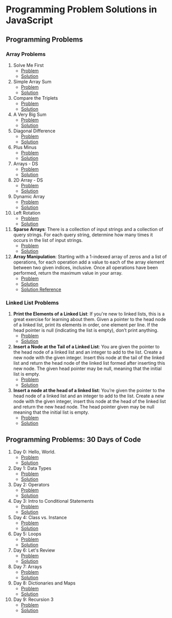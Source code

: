 # Programming Problem Solutions in JavaScript

## Programming Problems

### Array Problems

1. Solve Me First
    - [Problem](https://www.hackerrank.com/challenges/solve-me-first/problem)
    - [Solution](./solve-me-first/solution.js)
2. Simple Array Sum
    - [Problem](https://www.hackerrank.com/challenges/simple-array-sum/problem)
    - [Solution](./simple-array-sum/solution.js)
3. Compare the Triplets
    - [Problem](https://www.hackerrank.com/challenges/compare-the-triplets/problem)
    - [Solution](./compare-the-triplets/solution.js)
4. A Very Big Sum
    - [Problem](https://www.hackerrank.com/challenges/a-very-big-sum/problem)
    - [Solution](./a-very-big-sum/solution.js)
5. Diagonal Difference
    - [Problem](https://www.hackerrank.com/challenges/diagonal-difference/problem)
    - [Solution](./diagonal-difference/solution.js)
6. Plus Minus
    - [Problem](https://www.hackerrank.com/challenges/plus-minus/problem)
    - [Solution](./plus-minus/solution.js)
7. Arrays - DS
    - [Problem](https://www.hackerrank.com/challenges/arrays-ds/problem)
    - [Solution](./arrays-ds/solution.js)
8. 2D Array - DS
    - [Problem](https://www.hackerrank.com/challenges/2d-array/problem)
    - [Solution](./2-d-array-ds/solution.js)
9. Dynamic Array
    - [Problem](https://www.hackerrank.com/challenges/dynamic-array/problem)
    - [Solution](./dynamic-array/solution.js)
10. Left Rotation
    - [Problem](https://www.hackerrank.com/challenges/array-left-rotation/problem)
    - [Solution](./left-rotation/solution.js)
11. **Sparse Arrays**: There is a collection of input strings and a collection of query strings. For each query string, determine how many times it occurs in the list of input strings.
    - [Problem](https://www.hackerrank.com/challenges/sparse-arrays/problem)
    - [Solution](./sparse-arrays/solution.js)
12. **Array Manipulation**: Starting with a 1-indexed array of zeros and a list of operations, for each operation add a value to each of the array element between two given indices, inclusive. Once all operations have been performed, return the maximum value in your array.
    - [Problem](https://www.hackerrank.com/challenges/crush/copy-from/76031562)
    - [Solution](./array-manipulation/solution.js)
    - [Solution Reference](https://www.geeksforgeeks.org/constant-time-range-add-operation-array/)

### Linked List Problems

1. **Print the Elements of a Linked List**: If you're new to linked lists, this is a great exercise for learning about them. Given a pointer to the head node of a linked list, print its elements in order, one element per line. If the head pointer is null (indicating the list is empty), don’t print anything.
    - [Problem](https://www.hackerrank.com/challenges/print-the-elements-of-a-linked-list/problem)
    - [Solution](./print-the-elements-of-a-linked-list/solution.js)
2. **Insert a Node at the Tail of a Linked List**: You are given the pointer to the head node of a linked list and an integer to add to the list. Create a new node with the given integer. Insert this node at the tail of the linked list and return the head node of the linked list formed after inserting this new node. The given head pointer may be null, meaning that the initial list is empty.
    - [Problem](https://www.hackerrank.com/challenges/insert-a-node-at-the-tail-of-a-linked-list/problem/problem)
    - [Solution](./insert-a-node-at-the-tail-of-a-linked-list/solution.js)
3. **Insert a node at the head of a linked list**: You’re given the pointer to the head node of a linked list and an integer to add to the list. Create a new node with the given integer, insert this node at the head of the linked list and return the new head node. The head pointer given may be null meaning that the initial list is empty.
    - [Problem](https://www.hackerrank.com/challenges/insert-a-node-at-the-head-of-a-linked-list/problem)
    - [Solution](./insert-a-node-at-the-head-of-a-linked-list/solution.js)

## Programming Problems: 30 Days of Code

1. Day 0: Hello, World.
    - [Problem](https://www.hackerrank.com/challenges/30-hello-world/problem)
    - [Solution](./30-days-of-code/day-0-hello-world/solution.js)
2. Day 1: Data Types
    - [Problem](https://www.hackerrank.com/challenges/30-data-types/problem)
    - [Solution](./30-days-of-code/day-1-data-types/solution.js)
3. Day 2: Operators
    - [Problem](https://www.hackerrank.com/challenges/30-operators/problem)
    - [Solution](./30-days-of-code/day-2-operators/solution.js)
4. Day 3: Intro to Conditional Statements
    - [Problem](https://www.hackerrank.com/challenges/30-conditional-statements/problem)
    - [Solution](./30-days-of-code/day-3-intro-to-conditional-statements/solution.js)
5. Day 4: Class vs. Instance
    - [Problem](https://www.hackerrank.com/challenges/30-class-vs-instance/problem)
    - [Solution](./30-days-of-code/day-4-class-vs-instance/solution.js)
6. Day 5: Loops
    - [Problem](https://www.hackerrank.com/challenges/30-loops/problem)
    - [Solution](./30-days-of-code/day-5-loops/solution.js)
7. Day 6: Let's Review
    - [Problem](https://www.hackerrank.com/challenges/30-review-loop/problem)
    - [Solution](./30-days-of-code/day-6-lets-review/solution.js)
8. Day 7: Arrays
    - [Problem](https://www.hackerrank.com/challenges/30-arrays/problem)
    - [Solution](./30-days-of-code/day-7-arrays/solution.js)
9. Day 8: Dictionaries and Maps
    - [Problem](https://www.hackerrank.com/challenges/30-dictionaries-and-maps/problem)
    - [Solution](./30-days-of-code/day-8-dictionaries-and-maps/solution.js)
10. Day 9: Recursion 3
    - [Problem](https://www.hackerrank.com/challenges/30-recursion/problem)
    - [Solution](./30-days-of-code/day-9-recursion-3/solution.js)
